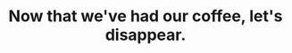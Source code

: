 ---
image_path: /images/finished.jpg
title: Now that we've had our coffee, let's disappear.
weight: 31
---
